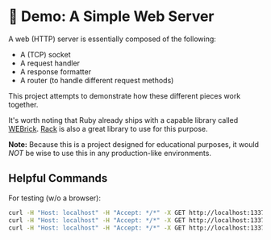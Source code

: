 # 💎 Demo: A Simple Web Server

A web (HTTP) server is essentially composed of the following:

*   A (TCP) socket
*   A request handler
*   A response formatter
*   A router (to handle different request methods)

This project attempts to demonstrate how these different pieces work together.

It's worth noting that Ruby already ships with a capable library called [WEBrick](https://github.com/ruby/webrick).
[Rack](https://github.com/rack/rack) is also a great library to use for this purpose.

**Note:** Because this is a project designed for educational purposes, it would _NOT_ be wise to use this in any
production-like environments.

## Helpful Commands

For testing (w/o a browser):

```sh
curl -H "Host: localhost" -H "Accept: */*" -X GET http://localhost:1337
curl -H "Host: localhost" -H "Accept: */*" -X GET http://localhost:1337/about
curl -H "Host: localhost" -H "Accept: */*" -X GET http://localhost:1337/contact
```

